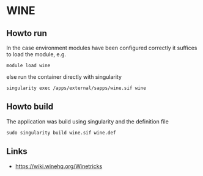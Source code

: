 # WINE

## Howto run 

In the case environment modules have been configured correctly it
suffices to load the module, e.g. 

```
module load wine
```

else run the container directly with singularity 

```
singularity exec /apps/external/sapps/wine.sif wine 
```

## Howto build

The application was build using singularity and the definition file

```
sudo singularity build wine.sif wine.def
```

## Links 

  *  https://wiki.winehq.org/Winetricks

```
